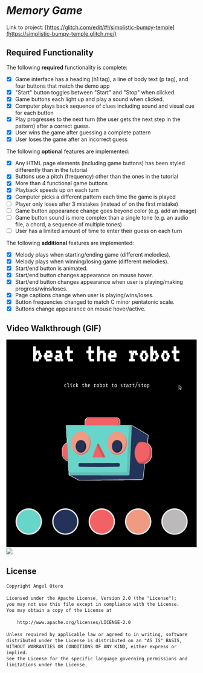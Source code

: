# *Memory Game*

Link to project: [https://glitch.com/edit/#!/simplistic-bumpy-temple](https://simplistic-bumpy-temple.glitch.me/)

## Required Functionality

The following **required** functionality is complete:

* [x] Game interface has a heading (h1 tag), a line of body text (p tag), and four buttons that match the demo app
* [x] "Start" button toggles between "Start" and "Stop" when clicked. 
* [x] Game buttons each light up and play a sound when clicked. 
* [x] Computer plays back sequence of clues including sound and visual cue for each button
* [x] Play progresses to the next turn (the user gets the next step in the pattern) after a correct guess. 
* [x] User wins the game after guessing a complete pattern
* [x] User loses the game after an incorrect guess

The following **optional** features are implemented:

* [x] Any HTML page elements (including game buttons) has been styled differently than in the tutorial
* [x] Buttons use a pitch (frequency) other than the ones in the tutorial
* [x] More than 4 functional game buttons
* [x] Playback speeds up on each turn
* [x] Computer picks a different pattern each time the game is played
* [ ] Player only loses after 3 mistakes (instead of on the first mistake)
* [ ] Game button appearance change goes beyond color (e.g. add an image)
* [ ] Game button sound is more complex than a single tone (e.g. an audio file, a chord, a sequence of multiple tones)
* [ ] User has a limited amount of time to enter their guess on each turn

The following **additional** features are implemented:

- [x] Melody plays when starting/ending game (different melodies).
- [x] Melody plays when winning/losing game (different melodies).
- [x] Start/end button is animated.
- [x] Start/end button changes appearance on mouse hover.
- [x] Start/end button changes appearance when user is playing/making progress/wins/loses.
- [x] Page captions change when user is playing/wins/loses.
- [x] Button frequencies changed to match C minor pentatonic scale.
- [x] Buttons change appearance on mouse hover/active.

## Video Walkthrough (GIF)

<img src="./gifs/stop-start.gif">
<img src="./gifs/play-win-lose.gif">

## License

    Copyright Angel Otero

    Licensed under the Apache License, Version 2.0 (the "License");
    you may not use this file except in compliance with the License.
    You may obtain a copy of the License at

        http://www.apache.org/licenses/LICENSE-2.0

    Unless required by applicable law or agreed to in writing, software
    distributed under the License is distributed on an "AS IS" BASIS,
    WITHOUT WARRANTIES OR CONDITIONS OF ANY KIND, either express or implied.
    See the License for the specific language governing permissions and
    limitations under the License.
